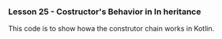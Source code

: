 ### Lesson 25 - Costructor's Behavior in In heritance

This code is to show howa the construtor chain works in Kotlin.